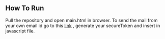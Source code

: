 ## How To Run

Pull the repository and open main.html in browser. 
To send the mail from your own email id go to this [link](https://www.smtpjs.com/) , generate your secureToken and insert in javascript file.